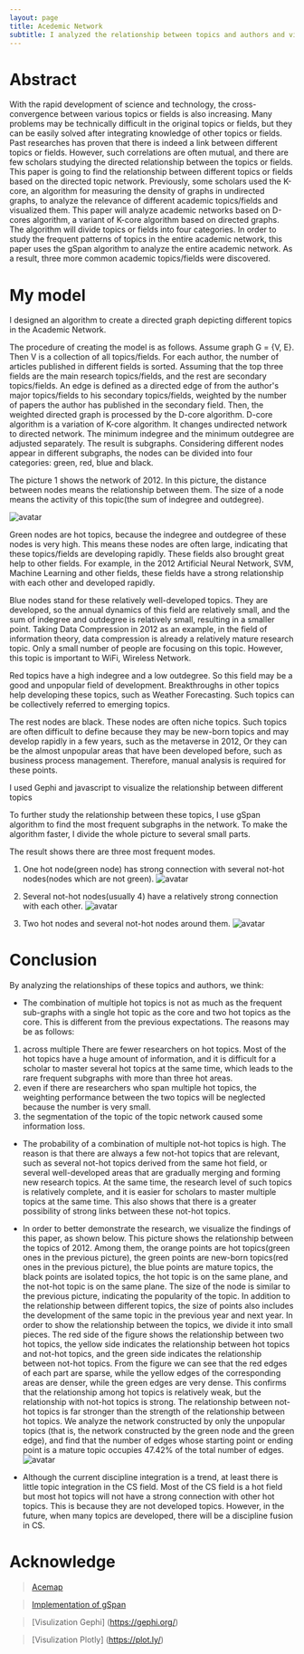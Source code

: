 ```yaml
---
layout: page
title: Acedemic Network
subtitle: I analyzed the relationship between topics and authors and visualized them.
---
```


# Abstract

With the rapid development of science and technology, the cross-convergence between various topics or fields is also increasing. Many problems may be technically difficult in the original topics or fields, but they can be easily solved after integrating knowledge of other topics or fields. Past researches has proven that there is indeed a link between different topics or fields. However, such correlations are often mutual, and there are few scholars studying the directed relationship between the topics or fields. This paper is going to find the relationship between different topics or fields based on the directed topic network.
Previously, some scholars used the K-core, an algorithm for measuring the density of graphs in undirected graphs, to analyze the relevance of different academic topics/fields and visualized them. This paper will analyze academic networks based on D-cores algorithm, a variant of K-core algorithm based on directed graphs. The algorithm will divide topics or fields into four categories. In order to study the frequent patterns of topics in the entire academic network, this paper uses the gSpan algorithm to analyze the entire academic network. As a result, three more common academic topics/fields were discovered.

# My model
I designed an algorithm to create a directed graph depicting different topics in the Academic Network. 

The procedure of creating the model is as follows.
Assume graph G = {V, E}. Then V is a collection of all topics/fields. For each author, the number of articles published in different fields is sorted. Assuming that the top three fields are the main research topics/fields, and the rest are secondary topics/fields. An edge is defined as a directed edge of from the author's major topics/fields to his secondary topics/fields, weighted by the number of papers the author has published in the secondary field.
Then, the weighted directed graph is processed by the D-core algorithm. D-core algorithm is a variation of K-core algorithm. It changes undirected network to directed network. The minimum indegree and the minimum outdegree are adjusted separately. The result is subgraphs. Considering different nodes appear in different subgraphs, the nodes can be divided into four categories: green, red, blue and black.

The picture 1 shows the network of 2012. In this picture, the distance between nodes means the relationship between them. The size of a node means the activity of this topic(the sum of indegree and outdegree).

![avatar](/img/acenet_2012.png)

Green nodes are hot topics, because the indegree and outdegree of these nodes is very high. This means these nodes are often large, indicating that these topics/fields are developing rapidly. These fields also brought great help to other fields. For example, in the 2012 Artificial Neural Network, SVM, Machine Learning and other fields, these fields have a strong relationship with each other and developed rapidly.

Blue nodes stand for these relatively well-developed topics. They are developed, so the annual dynamics of this field are relatively small, and the sum of indegree and outdegree is relatively small, resulting in a smaller point. Taking Data Compression in 2012 as an example, in the field of information theory, data compression is already a relatively mature research topic. Only a small number of people are focusing on this topic. However, this topic is important to WiFi, Wireless Network.

Red topics have a high indegree and a low outdegree. So this field may be a good and unpopular field of development. Breakthroughs in other topics help developing these topics, such as Weather Forecasting. Such topics can be collectively referred to emerging topics.

The rest nodes are black. These nodes are often niche topics. Such topics are often difficult to define because they may be new-born topics and may develop rapidly in a few years, such as the metaverse in 2012, Or they can be the almost unpopular areas that have been developed before, such as business process management. Therefore, manual analysis is required for these points. 

I used Gephi and javascript to visualize the relationship between different topics

To further study the relationship between these topics, I use gSpan algorithm to find the most frequent subgraphs in the network. To make the algorithm faster, I divide the whole picture to several small parts.

The result shows there are three most frequent modes.

1. One hot node(green node) has strong connection with several not-hot nodes(nodes which are not green).
![avatar](/img/acenet_fre_1.png)

2. Several not-hot nodes(usually 4) have a relatively strong connection with each other.
![avatar](/img/acenet_fre_2.png)

3. Two hot nodes and several not-hot nodes around them.
![avatar](/img/acenet_fre_3.png)

# Conclusion

By analyzing the relationships of these topics and authors, we think:

* The combination of multiple hot topics is not as much as the frequent sub-graphs with a single hot topic as the core and two hot topics as the core. This is different from the previous expectations. The reasons may be as follows: 
1. across multiple There are fewer researchers on hot topics. Most of the hot topics have a huge amount of information, and it is difficult for a scholar to master several hot topics at the same time, which leads to the rare frequent subgraphs with more than three hot areas. 
2. even if there are researchers who span multiple hot topics, the weighting performance between the two topics will be neglected because the number is very small. 
3. the segmentation of the topic of the topic network caused some information loss.
* The probability of a combination of multiple not-hot topics is high. The reason is that there are always a few not-hot topics that are relevant, such as several not-hot topics derived from the same hot field, or several well-developed areas that are gradually merging and forming new research topics. At the same time, the research level of such topics is relatively complete, and it is easier for scholars to master multiple topics at the same time. This also shows that there is a greater possibility of strong links between these not-hot topics.

* In order to better demonstrate the research, we visualize the findings of this paper, as shown below. This picture shows the relationship between the topics of 2012. Among them, the orange points are hot topics(green ones in the previous picture), the green points are new-born topics(red ones in the previous picture), the blue points are mature topics, the black points are isolated topics, the hot topic is on the same plane, and the not-hot topic is on the same plane. The size of the node is similar to the previous picture, indicating the popularity of the topic. In addition to the relationship between different topics, the size of points also includes the development of the same topic in the previous year and next year. In order to show the relationship between the topics, we divide it into small pieces. The red side of the figure shows the relationship between two hot topics, the yellow side indicates the relationship between hot topics and not-hot topics, and the green side indicates the relationship between not-hot topics. From the figure we can see that the red edges of each part are sparse, while the yellow edges of the corresponding areas are denser, while the green edges are very dense. This confirms that the relationship among hot topics is relatively weak, but the relationship with not-hot topics is strong. The relationship between not-hot topics is far stronger than the strength of the relationship between hot topics. We analyze the network constructed by only the unpopular topics (that is, the network constructed by the green node and the green edge), and find that the number of edges whose starting point or ending point is a mature topic occupies 47.42% of the total number of edges. 
![avatar](/img/acenet_conclusion.png)

* Although the current discipline integration is a trend, at least there is little topic integration in the CS field. Most of the CS field is a hot field but most hot topics will not have a strong connection with other hot topics. This is because they are not developed topics. However, in the future, when many topics are developed, there will be a discipline fusion in CS.

# Acknowledge

> [Acemap](https://www.acemap.info/)

> [Implementation of gSpan](https://github.com/betterenvi/gSpan)

> [Visulization Gephi] (https://gephi.org/)

> [Visulization Plotly] (https://plot.ly/)
